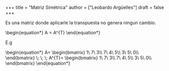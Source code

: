 +++
title = "Matriz Simétrica"
author = ["Leobardo Argüelles"]
draft = false
+++

Es una matriz donde aplicarle la transpuesta no genera ningun cambio.

\begin{equation\*}
A = A^{T}
\end{equation\*}

E.g

\begin{equation\*}
A=
\begin{bmatrix}
1\ 7\ 3\\\\
7\ 4\ 5\\\\
3\ 5\ 0\\\\
\end{bmatrix}
\\; \\; \\;
A^{T}=
\begin{bmatrix}
1\ 7\ 3\\\\
7\ 4\ 5\\\\
3\ 5\ 0\\\\
\end{bmatrix}
\end{equation\*}
